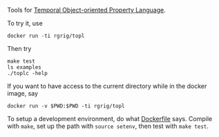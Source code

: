 Tools for [Temporal Object-oriented Property Language](http://rgrig.github.com/topl).

To try it, use

    docker run -ti rgrig/topl

Then try

    make test
    ls examples
    ./toplc -help

If you want to have access to the current directory while in the docker image,
say

    docker run -v $PWD:$PWD -ti rgrig/topl

To setup a development environment, do what
  [Dockerfile](https://github.com/rgrig/topl/blob/master/Dockerfile) says.
Compile with `make`,
  set up the path with `source setenv`,
  then test with `make test`.
